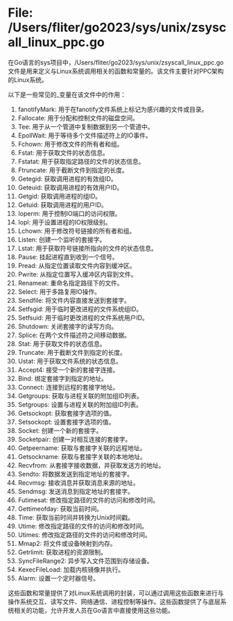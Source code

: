 # File: /Users/fliter/go2023/sys/unix/zsyscall_linux_ppc.go

在Go语言的sys项目中，/Users/fliter/go2023/sys/unix/zsyscall_linux_ppc.go文件是用来定义与Linux系统调用相关的函数和常量的。该文件主要针对PPC架构的Linux系统。

以下是一些常见的_变量在该文件中的作用：

1. fanotifyMark: 用于在fanotify文件系统上标记为感兴趣的文件或目录。
2. Fallocate: 用于分配和控制文件的磁盘空间。
3. Tee: 用于从一个管道中复制数据到另一个管道中。
4. EpollWait: 用于等待多个文件描述符上的IO事件。
5. Fchown: 用于修改文件的所有者和组。
6. Fstat: 用于获取文件的状态信息。
7. Fstatat: 用于获取指定路径的文件的状态信息。
8. Ftruncate: 用于截断文件到指定的长度。
9. Getegid: 获取调用进程的有效组ID。
10. Geteuid: 获取调用进程的有效用户ID。
11. Getgid: 获取调用进程的组ID。
12. Getuid: 获取调用进程的用户ID。
13. Ioperm: 用于控制IO端口的访问权限。
14. Iopl: 用于设置进程的IO权限级别。
15. Lchown: 用于修改符号链接的所有者和组。
16. Listen: 创建一个监听的套接字。
17. Lstat: 用于获取符号链接所指向的文件的状态信息。
18. Pause: 挂起进程直到收到一个信号。
19. Pread: 从指定位置读取文件内容到缓冲区。
20. Pwrite: 从指定位置写入缓冲区内容到文件。
21. Renameat: 重命名指定路径下的文件。
22. Select: 用于多路复用IO操作。
23. Sendfile: 将文件内容直接发送到套接字。
24. Setfsgid: 用于临时更改进程的文件系统组ID。
25. Setfsuid: 用于临时更改进程的文件系统用户ID。
26. Shutdown: 关闭套接字的读写方向。
27. Splice: 在两个文件描述符之间移动数据。
28. Stat: 用于获取文件的状态信息。
29. Truncate: 用于截断文件到指定的长度。
30. Ustat: 用于获取文件系统的状态信息。
31. Accept4: 接受一个新的套接字连接。
32. Bind: 绑定套接字到指定的地址。
33. Connect: 连接到远程的套接字地址。
34. Getgroups: 获取与进程关联的附加组ID列表。
35. Setgroups: 设置与进程关联的附加组ID列表。
36. Getsockopt: 获取套接字选项的值。
37. Setsockopt: 设置套接字选项的值。
38. Socket: 创建一个新的套接字。
39. Socketpair: 创建一对相互连接的套接字。
40. Getpeername: 获取与套接字关联的远程地址。
41. Getsockname: 获取与套接字关联的本地地址。
42. Recvfrom: 从套接字接收数据，并获取发送方的地址。
43. Sendto: 将数据发送到指定地址的套接字。
44. Recvmsg: 接收消息并获取消息来源的地址。
45. Sendmsg: 发送消息到指定地址的套接字。
46. Futimesat: 修改指定路径的文件的访问和修改时间。
47. Gettimeofday: 获取当前时间。
48. Time: 获取当前时间并转换为Unix时间戳。
49. Utime: 修改指定路径的文件的访问和修改时间。
50. Utimes: 修改指定路径的文件的访问和修改时间。
51. Mmap2: 将文件或设备映射到内存。
52. Getrlimit: 获取进程的资源限制。
53. SyncFileRange2: 异步写入文件范围到存储设备。
54. KexecFileLoad: 加载内核镜像并执行。
55. Alarm: 设置一个定时器信号。

这些函数和常量提供了对Linux系统调用的封装，可以通过调用这些函数来进行与操作系统交互、读写文件、网络通信、进程控制等操作。这些函数提供了与底层系统相关的功能，允许开发人员在Go语言中直接使用这些功能。

